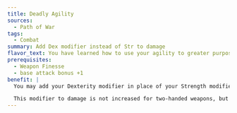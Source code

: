 ```yaml
---
title: Deadly Agility
sources:
  - Path of War
tags:
  - Combat
summary: Add Dex modifier instead of Str to damage
flavor_text: You have learned how to use your agility to greater purpose in battle.
prerequisites:
  - Weapon Finesse
  - base attack bonus +1
benefit: |
  You may add your Dexterity modifier in place of your Strength modifier when wielding a light weapon or a weapon that gains the benefits of the Weapon Finesse feat (such as the rapier) when determining additional damage inflicted upon a successful attack.

  This modifier to damage is not increased for two-handed weapons, but is not reduced for off-hand weapons.
---
```

